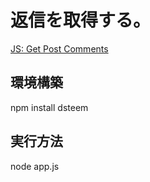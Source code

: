 # 返信を取得する。

[JS: Get Post Comments](https://developers.steem.io/tutorials-javascript/get_post_comments)

## 環境構築

npm install dsteem

## 実行方法

node app.js

